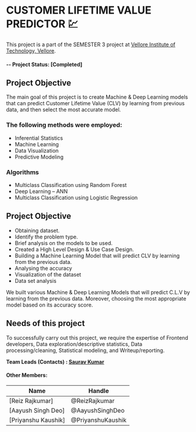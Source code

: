 
# CUSTOMER LIFETIME VALUE PREDICTOR  :chart:	
This project is a part of the SEMESTER 3 project at [Vellore Institute of Technology, Vellore](https://vit.ac.in/).  

#### -- Project Status: [Completed]

## Project Objective
The main goal of this project is to create Machine & Deep Learning models that can predict Customer Lifetime Value (CLV) by learning from previous data, and then select the most accurate model.


### The following methods were employed:
* Inferential Statistics
* Machine Learning
* Data Visualization
* Predictive Modeling

### Algorithms
* Multiclass Classification using Random Forest
* Deep Learning – ANN
* Multiclass Classification using Logistic Regression

## Project Objective

* Obtaining dataset. 
* Identify the problem type.
* Brief analysis on the models to be used.
* Created a High Level Design & Use Case Design. 
* Building a Machine Learning Model that will predict CLV by learning from the previous data.
* Analysing the accuracy 
* Visualization of the dataset 
* Data set analysis 

We built various Machine & Deep Learning Models that will predict C.L.V by learning from the previous data. Moreover, choosing the most appropriate model based on its accuracy score.

## Needs of this project

To successfully carry out this project, we require the expertise of Frontend developers, Data exploration/descriptive statistics, Data processing/cleaning, Statistical modeling, and Writeup/reporting.

**Team Leads (Contacts) : [Saurav Kumar](https://github.com/SauravKumar710])**

#### Other Members:

|Name     |   Handle   | 
|---------|-----------------|
|[Reiz Rajkumar]  | @ReizRajkumar |
|[Aayush Singh Deo]  | @AayushSinghDeo    |
|[Priyanshu Kaushik] | @PriyanshuKaushik   |
